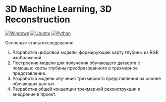 # 3D Machine Learning, 3D Reconstruction

[![Windows](https://img.shields.io/badge/Windows-0078D6?style=for-the-badge&logo=windows&logoColor=white)](https://support.microsoft.com/ru-ru/windows) [![Ubuntu](https://img.shields.io/badge/Ubuntu-E95420?style=for-the-badge&logo=ubuntu&logoColor=white)](https://ubuntu.com) [![Python](https://img.shields.io/badge/python-3670A0?style=for-the-badge&logo=python&logoColor=ffdd54)](https://www.python.org) 


Основные этапы исследования:
1. Разработка цифровой модели, формирующей карту глубины из RGB изображений. 
2. Построение модели для получения обучающего датасэта с помощью карты глубины преобразованного в трехмерное представление.
3. Разработка модели обучения трехмерного представления на основе обучающих данных.
4. Разработка общей концепции трехмерной реконструкции и внедрение в проект.

